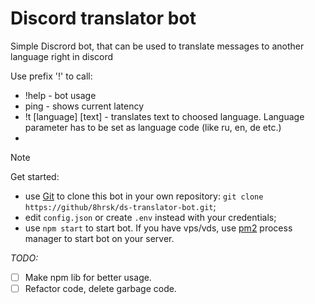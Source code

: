 # Discord translator bot

Simple Discrord bot, that can be used to translate messages to another language right in discord

Use prefix '!' to call:

- !help - bot usage
- ping - shows current latency
- !t [language] [text] - translates text to choosed language. Language parameter has to be set as language code (like ru, en, de etc.)
- 

>[!NOTE]
>Get started:
>- use [Git](https://git-scm.com) to clone this bot in your own repository: ```git clone https://github/8hrsk/ds-translator-bot.git```;
>- edit `config.json` or create `.env` instead with your credentials;
>- use ```npm start``` to start bot. If you have vps/vds, use [pm2](https://www.npmjs.com/package/pm2) process manager to start bot on your server.

*TODO:*
- [ ] Make npm lib for better usage.
- [ ] Refactor code, delete garbage code.
